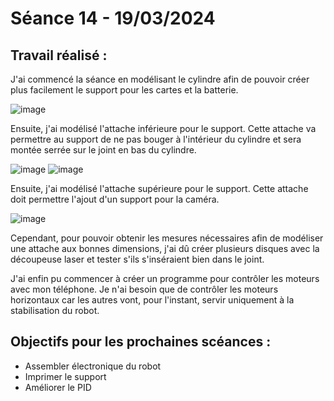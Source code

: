 # **Séance 14 - 19/03/2024**
## Travail réalisé :
J'ai commencé la séance en modélisant le cylindre afin de pouvoir créer plus facilement le support pour les cartes et la batterie.

![image](https://github.com/TibaudoRomain/ProjetAR/assets/146826729/0e2f3caa-3d31-42ef-bf5e-3c152fc1892e)

Ensuite, j'ai modélisé l'attache inférieure pour le support. Cette attache va permettre au support de ne pas bouger à l'intérieur du cylindre et sera montée serrée sur le joint en bas du cylindre.

![image](https://github.com/TibaudoRomain/ProjetAR/assets/146826729/ec419315-12af-46a1-bb58-d735a8a400c2)
![image](https://github.com/TibaudoRomain/ProjetAR/assets/146826729/96e17a74-27e9-4537-9a87-2f1d03b45736)

Ensuite, j'ai modélisé l'attache supérieure pour le support. Cette attache doit permettre l'ajout d'un support pour la caméra.

![image](https://github.com/TibaudoRomain/ProjetAR/assets/146826729/1de74fe7-b5a4-4e25-9895-76ff4ba580af)

Cependant, pour pouvoir obtenir les mesures nécessaires afin de modéliser une attache aux bonnes dimensions, j'ai dû créer plusieurs disques avec la découpeuse laser et tester s'ils s'inséraient bien dans le joint.

J'ai enfin pu commencer à créer un programme pour contrôler les moteurs avec mon téléphone. Je n'ai besoin que de contrôler les moteurs horizontaux car les autres vont, pour l'instant, servir uniquement à la stabilisation du robot.

## Objectifs pour les prochaines scéances :
- Assembler électronique du robot
- Imprimer le support
- Améliorer le PID


